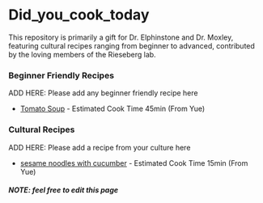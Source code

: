 # Did_you_cook_today

This repository is primarily a gift for Dr. Elphinstone and Dr. Moxley, featuring cultural recipes ranging from beginner to advanced, contributed by the loving members of the Rieseberg lab.


### Beginner Friendly Recipes

ADD HERE: Please add any beginner friendly recipe here 
* [Tomato Soup](https://smittenkitchen.com/2024/03/weeknight-tomato-soup) - Estimated Cook Time 45min (From Yue)

### Cultural Recipes

ADD HERE: Please add a recipe from your culture here
* [sesame noodles with cucumber](https://smittenkitchen.com/2015/08/takeout-style-sesame-noodles-with-cucumber) - Estimated Cook Time 15min (From Yue)



##### NOTE: feel free to edit this page 